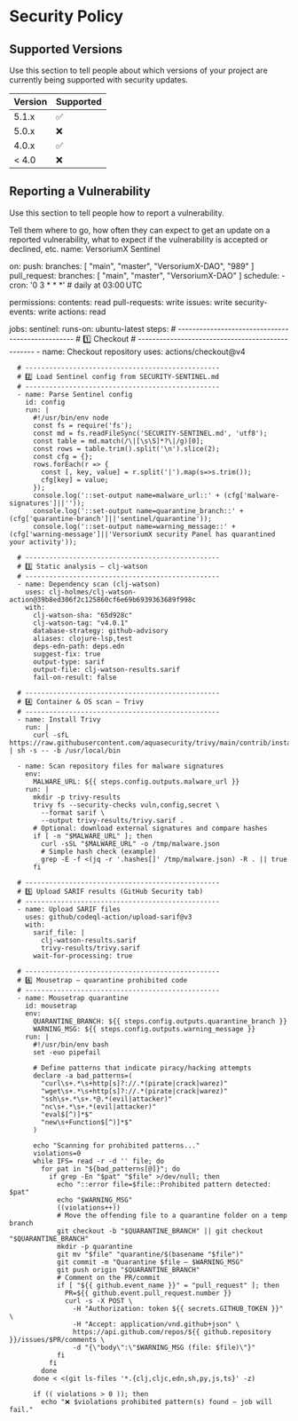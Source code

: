 # Security Policy

## Supported Versions

Use this section to tell people about which versions of your project are
currently being supported with security updates.

| Version | Supported          |
| ------- | ------------------ |
| 5.1.x   | :white_check_mark: |
| 5.0.x   | :x:                |
| 4.0.x   | :white_check_mark: |
| < 4.0   | :x:                |

## Reporting a Vulnerability

Use this section to tell people how to report a vulnerability.

Tell them where to go, how often they can expect to get an update on a
reported vulnerability, what to expect if the vulnerability is accepted or
declined, etc.
name: VersoriumX Sentinel

on:
  push:
    branches: [ "main", "master", "VersoriumX-DAO", "989" ]
  pull_request:
    branches: [ "main", "master", "VersoriumX-DAO" ]
  schedule:
    - cron: '0 3 * * *'   # daily at 03:00 UTC

permissions:
  contents: read
  pull-requests: write
  issues: write
  security-events: write
  actions: read

jobs:
  sentinel:
    runs-on: ubuntu-latest
    steps:
      # -------------------------------------------------
      # 1️⃣ Checkout
      # -------------------------------------------------
      - name: Checkout repository
        uses: actions/checkout@v4

      # -------------------------------------------------
      # 2️⃣ Load Sentinel config from SECURITY‑SENTINEL.md
      # -------------------------------------------------
      - name: Parse Sentinel config
        id: config
        run: |
          #!/usr/bin/env node
          const fs = require('fs');
          const md = fs.readFileSync('SECURITY-SENTINEL.md', 'utf8');
          const table = md.match(/\|[\s\S]*?\|/g)[0];
          const rows = table.trim().split('\n').slice(2);
          const cfg = {};
          rows.forEach(r => {
            const [, key, value] = r.split('|').map(s=>s.trim());
            cfg[key] = value;
          });
          console.log('::set-output name=malware_url::' + (cfg['malware-signatures']||''));
          console.log('::set-output name=quarantine_branch::' + (cfg['quarantine-branch']||'sentinel/quarantine'));
          console.log('::set-output name=warning_message::' + (cfg['warning-message']||'VersoriumX security Panel has quarantined your activity'));

      # -------------------------------------------------
      # 3️⃣ Static analysis – clj‑watson
      # -------------------------------------------------
      - name: Dependency scan (clj‑watson)
        uses: clj-holmes/clj-watson-action@39b8ed306f2c125860cf6e69b6939363689f998c
        with:
          clj-watson-sha: "65d928c"
          clj-watson-tag: "v4.0.1"
          database-strategy: github-advisory
          aliases: clojure-lsp,test
          deps-edn-path: deps.edn
          suggest-fix: true
          output-type: sarif
          output-file: clj-watson-results.sarif
          fail-on-result: false

      # -------------------------------------------------
      # 4️⃣ Container & OS scan – Trivy
      # -------------------------------------------------
      - name: Install Trivy
        run: |
          curl -sfL https://raw.githubusercontent.com/aquasecurity/trivy/main/contrib/install.sh | sh -s -- -b /usr/local/bin

      - name: Scan repository files for malware signatures
        env:
          MALWARE_URL: ${{ steps.config.outputs.malware_url }}
        run: |
          mkdir -p trivy-results
          trivy fs --security-checks vuln,config,secret \
            --format sarif \
            --output trivy-results/trivy.sarif .
          # Optional: download external signatures and compare hashes
          if [ -n "$MALWARE_URL" ]; then
            curl -sSL "$MALWARE_URL" -o /tmp/malware.json
            # Simple hash check (example)
            grep -E -f <(jq -r '.hashes[]' /tmp/malware.json) -R . || true
          fi

      # -------------------------------------------------
      # 5️⃣ Upload SARIF results (GitHub Security tab)
      # -------------------------------------------------
      - name: Upload SARIF files
        uses: github/codeql-action/upload-sarif@v3
        with:
          sarif_file: |
            clj-watson-results.sarif
            trivy-results/trivy.sarif
          wait-for-processing: true

      # -------------------------------------------------
      # 6️⃣ Mousetrap – quarantine prohibited code
      # -------------------------------------------------
      - name: Mousetrap quarantine
        id: mousetrap
        env:
          QUARANTINE_BRANCH: ${{ steps.config.outputs.quarantine_branch }}
          WARNING_MSG: ${{ steps.config.outputs.warning_message }}
        run: |
          #!/usr/bin/env bash
          set -euo pipefail

          # Define patterns that indicate piracy/hacking attempts
          declare -a bad_patterns=(
            "curl\s+.*\s+http[s]?://.*(pirate|crack|warez)"
            "wget\s+.*\s+http[s]?://.*(pirate|crack|warez)"
            "ssh\s+.*\s+.*@.*(evil|attacker)"
            "nc\s+.*\s+.*(evil|attacker)"
            "eval$[^)]*$"
            "new\s+Function$[^)]*$"
          )

          echo "Scanning for prohibited patterns..."
          violations=0
          while IFS= read -r -d '' file; do
            for pat in "${bad_patterns[@]}"; do
              if grep -En "$pat" "$file" >/dev/null; then
                echo "::error file=$file::Prohibited pattern detected: $pat"
                echo "$WARNING_MSG"
                ((violations++))
                # Move the offending file to a quarantine folder on a temp branch
                git checkout -b "$QUARANTINE_BRANCH" || git checkout "$QUARANTINE_BRANCH"
                mkdir -p quarantine
                git mv "$file" "quarantine/$(basename "$file")"
                git commit -m "Quarantine $file – $WARNING_MSG"
                git push origin "$QUARANTINE_BRANCH"
                # Comment on the PR/commit
                if [ "${{ github.event_name }}" = "pull_request" ]; then
                  PR=${{ github.event.pull_request.number }}
                  curl -s -X POST \
                    -H "Authorization: token ${{ secrets.GITHUB_TOKEN }}" \
                    -H "Accept: application/vnd.github+json" \
                    https://api.github.com/repos/${{ github.repository }}/issues/$PR/comments \
                    -d "{\"body\":\"$WARNING_MSG (file: $file)\"}"
                fi
              fi
            done
          done < <(git ls-files '*.{clj,cljc,edn,sh,py,js,ts}' -z)

          if (( violations > 0 )); then
            echo "❌ $violations prohibited pattern(s) found – job will fail."
